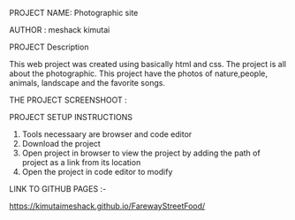 PROJECT NAME: Photographic site

AUTHOR      : meshack kimutai


PROJECT Description

This web project was created using basically html and css.
The project is all about the photographic. This project have the photos of nature,people, animals, landscape and the favorite songs.

THE PROJECT SCREENSHOOT :


PROJECT SETUP INSTRUCTIONS
1. Tools necessaary are browser and code editor
2. Download the project
3. Open project in browser to view the project by adding the path of project as a link from its location
4. Open the project in code editor to modify


LINK TO GITHUB PAGES :-

https://kimutaimeshack.github.io/FarewayStreetFood/
